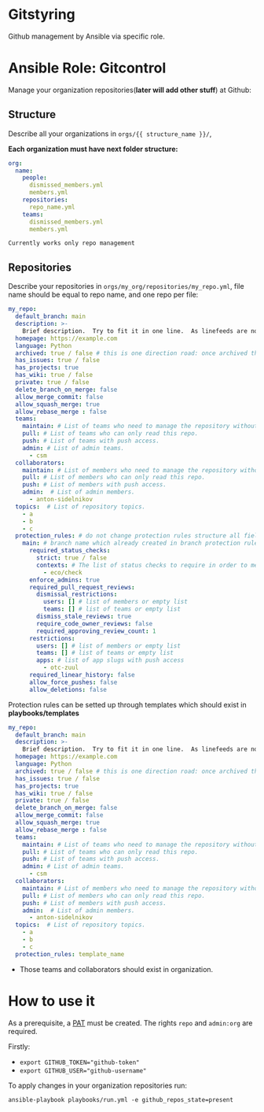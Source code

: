 # Gitstyring
Github management by Ansible via specific role.

# Ansible Role: Gitcontrol
Manage your organization repositories(**later will add other stuff**) at Github:

## Structure
Describe all your organizations in `orgs/{{ structure_name }}/`,

**Each organization must have next folder structure:**
```yaml
org:
  name:
    people:
      dismissed_members.yml
      members.yml
    repositories:
      repo_name.yml
    teams:
      dismissed_members.yml
      members.yml
```

```Currently works only repo management```
## Repositories

Describe your repositories in `orgs/my_org/repositories/my_repo.yml`, file name should be equal to repo name, and one repo per file:
```yaml
my_repo:
  default_branch: main
  description: >-
    Brief description.  Try to fit it in one line.  As linefeeds are not allowed here.
  homepage: https://example.com
  language: Python
  archived: true / false # this is one direction road: once archived the repo can be unarchived via web only
  has_issues: true / false
  has_projects: true
  has_wiki: true / false
  private: true / false
  delete_branch_on_merge: false
  allow_merge_commit: false
  allow_squash_merge: true
  allow_rebase_merge : false
  teams:
    maintain: # List of teams who need to manage the repository without access to sensitive or destructive actions.
    pull: # List of teams who can only read this repo.
    push: # List of teams with push access.
    admin: # List of admin teams.
      - csm
  collaborators:
    maintain: # List of members who need to manage the repository without access to sensitive or destructive actions.
    pull: # List of members who can only read this repo.
    push: # List of members with push access.
    admin:  # List of admin members.
      - anton-sidelnikov
  topics:  # List of repository topics.
    - a
    - b
    - c
  protection_rules: # do not change protection rules structure all fields is required
    main: # branch name which already created in branch protection rules
      required_status_checks:
        strict: true / false
        contexts: # The list of status checks to require in order to merge into this branch
          - eco/check
      enforce_admins: true
      required_pull_request_reviews:
        dismissal_restrictions:
          users: [] # list of members or empty list
          teams: [] # list of teams or empty list
        dismiss_stale_reviews: true
        require_code_owner_reviews: false
        required_approving_review_count: 1
      restrictions:
        users: [] # list of members or empty list
        teams: [] # list of teams or empty list
        apps: # list of app slugs with push access
          - otc-zuul
      required_linear_history: false
      allow_force_pushes: false
      allow_deletions: false

```

Protection rules can be setted up through templates which should exist in **playbooks/templates**
```yaml
my_repo:
  default_branch: main
  description: >-
    Brief description.  Try to fit it in one line.  As linefeeds are not allowed here.
  homepage: https://example.com
  language: Python
  archived: true / false # this is one direction road: once archived the repo can be unarchived via web only
  has_issues: true / false
  has_projects: true
  has_wiki: true / false
  private: true / false
  delete_branch_on_merge: false
  allow_merge_commit: false
  allow_squash_merge: true
  allow_rebase_merge : false
  teams:
    maintain: # List of teams who need to manage the repository without access to sensitive or destructive actions.
    pull: # List of teams who can only read this repo.
    push: # List of teams with push access.
    admin: # List of admin teams.
      - csm
  collaborators:
    maintain: # List of members who need to manage the repository without access to sensitive or destructive actions.
    pull: # List of members who can only read this repo.
    push: # List of members with push access.
    admin:  # List of admin members.
      - anton-sidelnikov
  topics:  # List of repository topics.
    - a
    - b
    - c
  protection_rules: template_name
```
* Those teams and collaborators should exist in organization.

# How to use it
As a prerequisite, a [PAT](https://docs.github.com/en/github/authenticating-to-github/keeping-your-account-and-data-secure/creating-a-personal-access-token)
must be created. The rights `repo` and `admin:org`  are required.

Firstly:
- `export GITHUB_TOKEN="github-token"`
- `export GITHUB_USER="github-username"`

To apply changes in your organization repositories run:
```
ansible-playbook playbooks/run.yml -e github_repos_state=present
```
